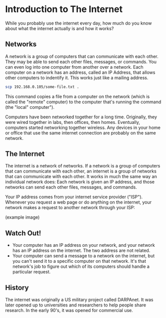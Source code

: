 # Introduction to The Internet

While you probably use the internet every day, how much do you know about what the internet actually is and how it works?

## Networks

A network is a group of computers that can communicate with each other. They may be able to send each other files, messages, or commands. You can even log into one computer from another over a network. Each computer on a network has an address, called an IP Address, that allows other computers to indentify it. This works just like a mailing address.

```bash
scp 192.168.0.105/some-file.txt .
```

This command copies a file from a computer on the network (which is called the "remote" computer) to the computer that's running the command (the "local" computer").

Computers have been networked together for a long time. Originally, they were wired together in labs, then offices, then homes. Eventually, computers started networking together wireless. Any devices in your home or office that use the same internet connection are probably on the same network.

## The Internet

The internet is a network of networks. If a network is a group of computers that can communicate with each other, an internet is a group of networks that can communicate with each other. It works in much the same way an individual network does: Each network is given an IP address, and those networks can send each other files, messages, and commands.

Your IP address comes from your internet service provider ("ISP"). Whenever you request a web page or do anything on the internet, your network makes a request to another network through your ISP:

(example image)

## Watch Out!

* Your computer has an IP address on your network, and your network has an IP address on the internet. The two address are not related.
* Your computer can send a message to a network on the internet, but you can't send it to a specific computer on that network. It's that network's job to figure out which of its computers should handle a particular request.

## History

The internet was originally a US military project called DARPAnet. It was later opened up to universities and researchers to help people share research. In the early 90's, it was opened for commercial use.
